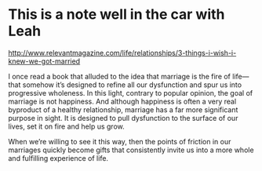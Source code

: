 # This is a note well in the car with Leah

<http://www.relevantmagazine.com/life/relationships/3-things-i-wish-i-knew-we-got-married>

I once read a book that alluded to the idea that marriage is the fire of life—that somehow it’s designed to refine all our dysfunction and spur us into progressive wholeness. In this light, contrary to popular opinion, the goal of marriage is not happiness. And although happiness is often a very real byproduct of a healthy relationship, marriage has a far more significant purpose in sight. It is designed to pull dysfunction to the surface of our lives, set it on fire and help us grow.

When we’re willing to see it this way, then the points of friction in our marriages quickly become gifts that consistently invite us into a more whole and fulfilling experience of life.
